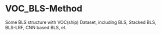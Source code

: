 # VOC_BLS-Method
Some BLS structure with VOC(ship) Dataset, including BLS, Stacked BLS, BLS-LRF, CNN based BLS, et.
